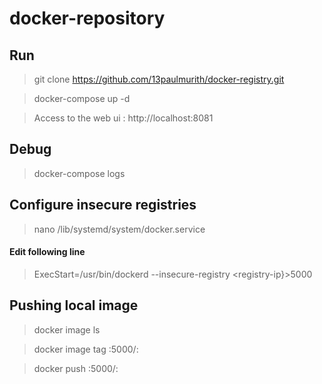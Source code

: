 # docker-repository

## Run 

> git clone https://github.com/13paulmurith/docker-registry.git

> docker-compose up -d

> Access to the web ui : http://localhost:8081

## Debug

> docker-compose logs

## Configure insecure registries

> nano /lib/systemd/system/docker.service

#### Edit following line

> ExecStart=/usr/bin/dockerd --insecure-registry <registry-ip}>5000

## Pushing local image

> docker image ls

> docker image tag <local-image> <registry-host>:5000/<image-name>:<tag>
  
> docker push <registry-host>:5000/<image-name>:<tag>
